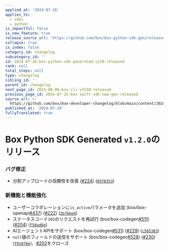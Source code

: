 ```yaml
---
applied_at: '2024-07-26'
applies_to:
  - sdks
  - python
is_impactful: false
is_new_feature: true
release_source_url: 'https://github.com/box/box-python-sdk-gen/releases/tag/v1.2.0'
collapse: true
is_index: false
category_id: changelog
subcategory_id: ''
id: 2024-07-26-box-python-sdk-generated-v120-released
rank: null
total_steps: null
type: changelog
sibling_id: ''
parent_id: changelog
next_page_id: 2024-08-06-box-cli-v3150-released
previous_page_id: 2024-07-25-box-swift-sdk-new-gen-released
source_url: >-
  https://github.com/box/box-developer-changelog/blob/main/content/2024/07-26-box-python-sdk-generated-v120-released.md
published_at: '2024-07-26'
fullyTranslated: true
---
```

# Box Python SDK Generated `v1.2.0`のリリース

### バグ修正

* 分割アップロードの信頼性を改善 ([#224][1]) ([`05f0353`][2])

### 新機能と機能強化

* ユーザーコラボレーションに`is_active`パラメータを追加 (box/box-openapi[#437][3]) ([#222][4]) ([`2b7bbe4`][5])
* ステータスコード`202`のリクエストを再試行 (box/box-codegen[#511][6]) ([#204][7]) ([`f50ad6e`][8])
* AIエージェントAPIをサポート (box/box-codegen[#531][9]) ([#229][10]) ([`c565383`][11])
* `null`値のフィールドの送信をサポート (box/box-codegen[#528][12]) ([#230][13]) ([`f91076e`][14])、[#202][15]をクローズ

[1]: https://github.com/box/box-codegen/issues/224

[2]: https://github.com/box/box-codegen/commit/05f035354a76dac0d71849523e4a28641ac92aee

[3]: https://github.com/box/box-codegen/issues/437

[4]: https://github.com/box/box-codegen/issues/222

[5]: https://github.com/box/box-codegen/commit/2b7bbe41ed23e50c6717148fa5e9e2c24a3f5897

[6]: https://github.com/box/box-codegen/issues/511

[7]: https://github.com/box/box-codegen/issues/204

[8]: https://github.com/box/box-codegen/commit/f50ad6e236003901792eb333738020cbdd8c8ae3

[9]: https://github.com/box/box-codegen/issues/531

[10]: https://github.com/box/box-codegen/issues/229

[11]: https://github.com/box/box-codegen/commit/c5653839e1a150377e7d5c4764d4c2a7b7d07c4a

[12]: https://github.com/box/box-codegen/issues/528

[13]: https://github.com/box/box-codegen/issues/230

[14]: https://github.com/box/box-codegen/commit/f91076e1bfbccae4a0dff4b66d7bafb5357858c5

[15]: https://github.com/box/box-codegen/issues/202
